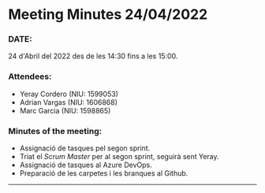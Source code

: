# Meeting Minutes 24/04/2022

### DATE:
24 d'Abril del 2022 des de les 14:30 fins a les 15:00.

### Attendees:
* Yeray Cordero (NIU: 1599053)
* Adrian Vargas (NIU: 1606868)
* Marc Garcia (NIU: 1598865)

### Minutes of the meeting:
* Assignació de tasques pel segon sprint.
* Triat el _Scrum Master_ per al segon sprint, seguirà sent Yeray.
* Assignació de tasques al Azure DevOps.
* Preparació de les carpetes i les branques al Github.

---
